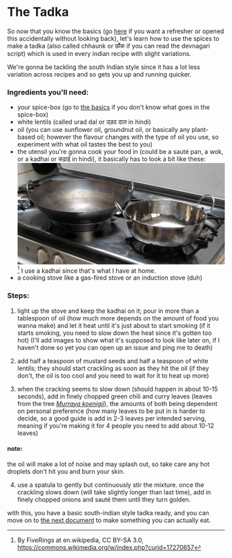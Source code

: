 # The Tadka

So now that you know the basics (go [here][1] if you want a refresher or opened this accidentally without looking back), let's learn how to use the spices to make a tadka (also called chhaunk or छौंक if you can read the devnagari script) which is used in every indian recipe with slight variations.

We're gonna be tackling the south Indian style since it has a lot less variation across recipes and so gets you up and running quicker.

### Ingredients you'll need:

 - your spice-box (go to [the basics][1] if you don't know what goes in the spice-box)
 - white lentils (called urad dal or उड़द दाल in hindi)
 - oil (you can use sunflower oil, groundnut oil, or basically any plant-based oil; however the flavour changes with the type of oil you use, so experiment with what oil tastes the best to you)
 - the utensil you're  gonna cook your food in (could be a sauté pan, a wok, or a kadhai or कढ़ाई in hindi), it basically has to look a bit like these: ![a kadhai and a wok](/core/kadhai-and-wok.jpg) [^1]
  I use a kadhai since that's what I have at home.
 - a cooking stove like a gas-fired stove or an induction stove (duh)

### Steps:

 1. light up the stove and keep the kadhai on it; pour in more than a tablespoon of oil (how much more depends on the amount of food you wanna make) and let it heat until it's just about to start smoking (if it starts smoking, you need to slow down the heat since it's gotten too hot) (I'll add images to show what it's supposed to look like later on, if I haven't done so yet you can open up an issue and ping me to death)

 2. add half a teaspoon of mustard seeds and half a teaspoon of white lentils; they should start crackling as soon as they hit the oil (if they don't, the oil is too cool and you need to wait for it to heat up more)
 
 3. when the cracking seems to slow down (should happen in about 10-15 seconds), add in finely chopped green chili and curry leaves (leaves from the tree [_Murraya koenigii_][2]), the amounts of both being dependent on personal preference (how many leaves to be put in is harder to decide, so a good guide is add in 2-3 leaves per intended serving, meaning if you're making it for 4 people you need to add about 10-12 leaves)
 

#### note:
the oil will make a lot of noise and may splash out, so take care any hot droplets don't hit you and burn your skin.

4. use a spatula to gently but continuously stir the mixture. once the crackling slows down (will take slightly longer than last time), add in finely chopped onions and sauté them until they turn golden.

with this, you have a basic south-indian style tadka ready, and you can move on to [the next document][3] to make something you can actually eat. 

[^1]: By FiveRings at en.wikipedia, CC BY-SA 3.0, https://commons.wikimedia.org/w/index.php?curid=17270657

[1]: /core/the-basics.md
[2]: https://en.wikipedia.org/wiki/Curry_tree
[3]: /core/supercharged-potatoes.md
<!--stackedit_data:
eyJoaXN0b3J5IjpbMTU2NjU4ODcyNywtMTAxNjgzMjIwOV19
-->